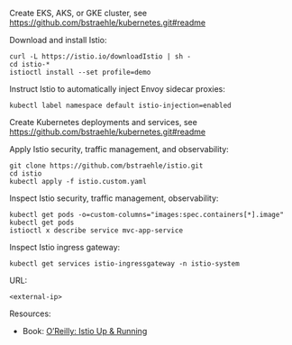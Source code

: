 Create EKS, AKS, or GKE cluster, see https://github.com/bstraehle/kubernetes.git#readme  

Download and install Istio:  
```
curl -L https://istio.io/downloadIstio | sh -  
cd istio-*  
istioctl install --set profile=demo  
```
Instruct Istio to automatically inject Envoy sidecar proxies:  
```
kubectl label namespace default istio-injection=enabled  
```
Create Kubernetes deployments and services, see https://github.com/bstraehle/kubernetes.git#readme  

Apply Istio security, traffic management, and observability:  
```
git clone https://github.com/bstraehle/istio.git  
cd istio  
kubectl apply -f istio.custom.yaml  
```
Inspect Istio security, traffic management, observability:  
```
kubectl get pods -o=custom-columns="images:spec.containers[*].image"  
kubectl get pods  
istioctl x describe service mvc-app-service  
```
Inspect Istio ingress gateway:  
```
kubectl get services istio-ingressgateway -n istio-system  
```
URL:  
```
<external-ip>  
```
Resources:  
- Book: <a href="https://www.amazon.com/Istio-Running-Service-Connect-Control/dp/1492043788/ref=sr_1_5">O’Reilly: Istio Up & Running</a>  
